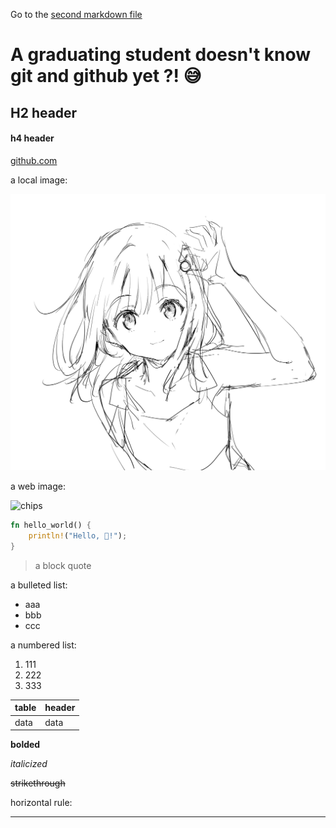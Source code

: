Go to the [second markdown file](./whatever.md)

# A graduating student doesn't know git and github yet ?! 😅

## H2 header

#### h4 header

[github.com](https://github.com)

a local image:

![a local image](img.png)

a web image:

![chips](https://pic2.zhimg.com/v2-674a41d75bd1cf2be3c94cab835fb1a9_b.jpg)


```rs
fn hello_world() {
    println!("Hello, 🦀!");
}
```

> a block quote

a bulleted list:

- aaa
- bbb
- ccc

a numbered list:

1. 111
2. 222
3. 333

|table|header|
|---|---|
|data|data|

**bolded**

*italicized*

~~strikethrough~~

horizontal rule:

---


